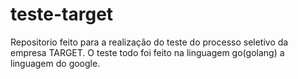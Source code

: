 # teste-target
Repositorio feito para a realização do teste do processo seletivo da empresa TARGET.
O teste todo foi feito na linguagem go(golang) a linguagem do google.

